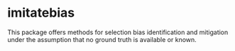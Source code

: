 # imitatebias
This package offers methods for selection bias identification and mitigation under the assumption that no ground truth is available or known. 
